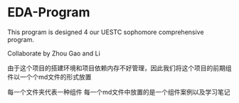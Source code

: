 # EDA-Program
This program is designed 4 our UESTC sophomore comprehensive program. 

Collaborate by Zhou Gao and Li

由于这个项目的搭建环境和项目依赖内存不好管理，因此我们将这个项目的前期组件以一个个md文件的形式放置

每一个文件夹代表一种组件 每一个md文件中放置的是一个组件案例以及学习笔记
